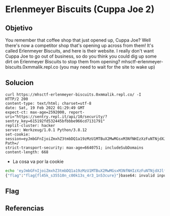 # Erlenmeyer Biscuits (Cuppa Joe 2)

## Objetivo
You remember that coffee shop that just opened up, Cuppa Joe? Well there's now a competitor shop that's opening up across from them! It's called Erlenmeyer Biscuits, and here is their website. I really don't want Cuppa Joe to go out of business, so do you think you could dig up some dirt on Erlenmeyer Biscuits to stop them from opening? mhsctf-erlenmeyer-biscuits.0xmmalik.repl.co (you may need to wait for the site to wake up)

## Solucion
      
```
curl https://mhsctf-erlenmeyer-biscuits.0xmmalik.repl.co/ -I    
HTTP/2 200 
content-type: text/html; charset=utf-8
date: Sat, 19 Feb 2022 01:29:49 GMT
expect-ct: max-age=2592000, report-uri="https://sentry.repl.it/api/10/security/?sentry_key=615192fd532445bfbbbe966cd7131791"
replit-cluster: hacker
server: Werkzeug/1.0.1 Python/3.8.12
set-cookie: session=eyJmbGFnIjoiZmxhZ3tmbDQ1a19zMzU1MTBuX2MwMGsxM3NfNHIzXzFuNTNjdXJlfSJ9.YFLMhA.xt_8C0BrPHl2HDm9yIRffDhK7Ow; Path=/
strict-transport-security: max-age=6640751; includeSubDomains
content-length: 668

```

- La cosa va por la cookie
```bash
echo 'eyJmbGFnIjoiZmxhZ3tmbDQ1a19zMzU1MTBuX2MwMGsxM3NfNHIzXzFuNTNjdXJlfSJ9.YFLMhA.xt_8C0BrPHl2HDm9yIRffDhK7Ow' | base64 -d
{"flag":"flag{fl45k_s35510n_c00k13s_4r3_1n53cure}"}base64: invalid input
```


## Flag

## Referencias